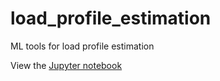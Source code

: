 # load_profile_estimation
ML tools for load profile estimation

View the [Jupyter notebook](https://github.com/tmwlcx/load_profile_estimation/blob/main/LP_Estimation.ipynb)
